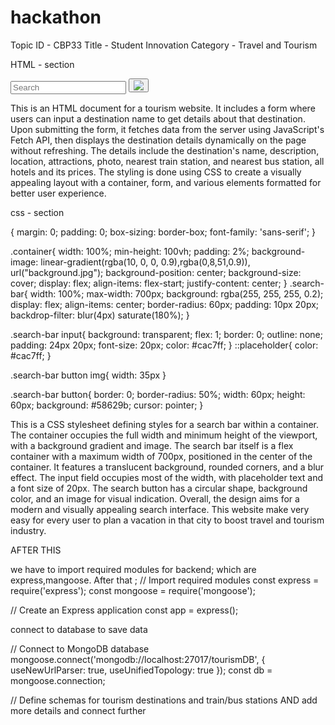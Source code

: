 # hackathon
Topic ID - CBP33
Title - Student Innovation
Category - Travel and Tourism

HTML - section 
<!DOCTYPE html>
<html lang="en">
<head>
    <meta charset="UTF-8">
    <meta name="viewport" content="width=device-width, initial-scale=1.0">
    <title>Yatra Saathi</title>
    <link rel="stylesheet" href="Hackathon CSS.css">
</head>
<body>
    <div class="container">
        <form action="https://www.google.com/search" target="_blank" method="get" class="search-bar">
            <input type="text" placeholder="Search" name="q">
            <button type="submit"><img src="search.png"></button>
        </form>
    </div>
</body>
</html>


This is an HTML document for a tourism website. It includes a form where users can input a destination name to get details about that destination. Upon submitting the form, it fetches data from the server using JavaScript's Fetch API, then displays the destination details dynamically on the page without refreshing. The details include the destination's name, description, location, attractions, photo, nearest train station, and nearest bus station, all hotels and its prices. The styling is done using CSS to create a visually appealing layout with a container, form, and various elements formatted for better user experience.


 css - section

 {
    margin: 0;
    padding: 0;
    box-sizing: border-box;
    font-family: 'sans-serif';
}

.container{
    width: 100%;
    min-height: 100vh;
    padding: 2%;
    background-image: linear-gradient(rgba(10, 0, 0, 0.9),rgba(0,8,51,0.9)), url("background.jpg");
    background-position: center;
    background-size: cover;
    display: flex;
    align-items: flex-start;
    justify-content: center;
}
.search-bar{
    width: 100%;
    max-width: 700px;
    background: rgba(255, 255, 255, 0.2);
    display: flex;
    align-items: center;
    border-radius: 60px;
    padding: 10px 20px;
    backdrop-filter: blur(4px) saturate(180%);
}

.search-bar input{
    background: transparent;
    flex: 1;
    border: 0;
    outline: none;
    padding: 24px 20px;
    font-size: 20px;
    color: #cac7ff;
}
::placeholder{
    color: #cac7ff;
}

.search-bar button img{
    width: 35px
}

.search-bar button{
    border: 0;
    border-radius: 50%;
    width: 60px;
    height: 60px;
    background: #58629b;
    cursor: pointer;
}

This is a CSS stylesheet defining styles for a search bar within a container. The container occupies the full width and minimum height of the viewport, with a background gradient and image. The search bar itself is a flex container with a maximum width of 700px, positioned in the center of the container. It features a translucent background, rounded corners, and a blur effect. The input field occupies most of the width, with placeholder text and a font size of 20px. The search button has a circular shape, background color, and an image for visual indication. Overall, the design aims for a modern and visually appealing search interface. This website make very easy for every user to plan a vacation in that city to boost travel and tourism industry.


AFTER THIS

we have to import required modules for backend;
which are express,mangoose. 
After that ;
// Import required modules
const express = require('express');
const mongoose = require('mongoose');

// Create an Express application
const app = express(); 

connect to database to save data

// Connect to MongoDB database
mongoose.connect('mongodb://localhost:27017/tourismDB', { useNewUrlParser: true, useUnifiedTopology: true });
const db = mongoose.connection;

// Define schemas for tourism destinations and train/bus stations
AND add more details and connect further
